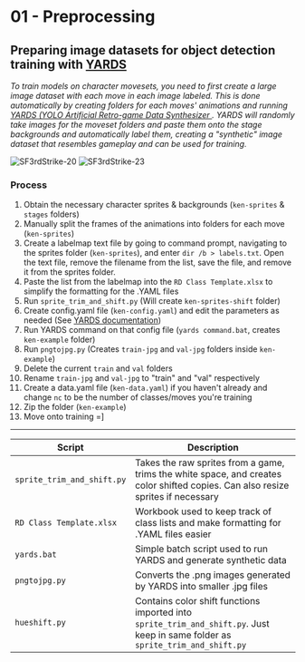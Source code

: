 # 01 - Preprocessing
## Preparing image datasets for object detection training with [YARDS](https://github.com/faimSD/yards)

_To train models on character movesets, you need to first create a large image dataset with each move in each image labeled. This is done automatically by creating folders for each moves' animations and running [YARDS (YOLO Artificial Retro-game Data Synthesizer
](https://github.com/faimSD/yards). YARDS will randomly take images for the moveset folders and paste them onto the stage backgrounds and automatically label them, creating a "synthetic" image dataset that resembles gameplay and can be used for training._ 


![SF3rdStrike-20](https://github.com/user-attachments/assets/e061cd74-411a-4caa-a9aa-6f2bdf71a2b7)
![SF3rdStrike-23](https://github.com/user-attachments/assets/f6f8b4e5-3fcc-46c6-970b-97a9ae034293)

### Process
1. Obtain the necessary character sprites & backgrounds (`ken-sprites` & `stages` folders)
2. Manually split the frames of the animations into folders for each move (`ken-sprites`)
3. Create a labelmap text file by going to command prompt, navigating to the sprites folder (`ken-sprites`), and enter `dir /b > labels.txt`. Open the text file, remove the filename from the list, save the file, and remove it from the sprites folder.
4. Paste the list from the labelmap into the `RD Class Template.xlsx` to simplify the formatting for the .YAML files
5. Run `sprite_trim_and_shift.py` (Will create `ken-sprites-shift` folder)
6. Create config.yaml file (`ken-config.yaml`) and edit the parameters as needed (See [YARDS documentation](https://github.com/faimSD/yards))
7. Run YARDS command on that config file (`yards command.bat`, creates `ken-example` folder)
8. Run `pngtojpg.py` (Creates `train-jpg` and `val-jpg` folders inside `ken-example`)
9. Delete the current `train` and `val` folders
10. Rename `train-jpg` and `val-jpg` to "train" and "val" respectively
11. Create a data.yaml file (`ken-data.yaml`) if you haven't already and change `nc` to be the number of classes/moves you're training
12. Zip the folder (`ken-example`)
13. Move onto training =]

___

**Script** | **Description** |
--- | --- | 
`sprite_trim_and_shift.py` | Takes the raw sprites from a game, trims the white space, and creates color shifted copies. Can also resize sprites if necessary| 
`RD Class Template.xlsx` | Workbook used to keep track of class lists and make formatting for .YAML files easier | 
`yards.bat` | Simple batch script used to run YARDS and generate synthetic data | 
`pngtojpg.py` | Converts the .png images generated by YARDS into smaller .jpg files | 
`hueshift.py` | Contains color shift functions imported into `sprite_trim_and_shift.py`. Just keep in same folder as `sprite_trim_and_shift.py`  | 
